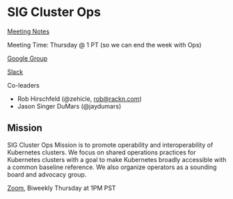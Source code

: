 SIG Cluster Ops
===============

[Meeting Notes](https://docs.google.com/document/d/1IhN5v6MjcAUrvLd9dAWtKcGWBWSaRU8DNyPiof3gYMY/edit#)

Meeting Time: Thursday @ 1 PT (so we can end the week with Ops)

[Google Group](https://groups.google.com/forum/#!forum/kubernetes-sig-cluster-ops)

[Slack](https://kubernetes.slack.com/messages/sig-cluster-ops/)

Co-leaders
* Rob Hirschfeld (@zehicle, rob@rackn.com)
* Jason Singer DuMars (@jaydumars)

Mission
-------

SIG Cluster Ops Mission is to promote operability and interoperability of Kubernetes clusters.  We focus on shared operations practices for Kubernetes clusters with a goal to make Kubernetes broadly accessible with a common baseline reference.  We also organize operators as a sounding board and advocacy group.


[Zoom](https://zoom.us/j/297937771), Biweekly Thursday at 1PM PST
